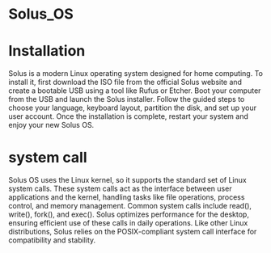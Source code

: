 # Solus_OS
# Installation 
Solus is a modern Linux operating system designed for home computing. To install it, first download the ISO file from the official Solus website and create a bootable USB using a tool like Rufus or Etcher. Boot your computer from the USB and launch the Solus installer. Follow the guided steps to choose your language, keyboard layout, partition the disk, and set up your user account. Once the installation is complete, restart your system and enjoy your new Solus OS.
# system call 
Solus OS uses the Linux kernel, so it supports the standard set of Linux system calls. These system calls act as the interface between user applications and the kernel, handling tasks like file operations, process control, and memory management. Common system calls include read(), write(), fork(), and exec(). Solus optimizes performance for the desktop, ensuring efficient use of these calls in daily operations. Like other Linux distributions, Solus relies on the POSIX-compliant system call interface for compatibility and stability.
